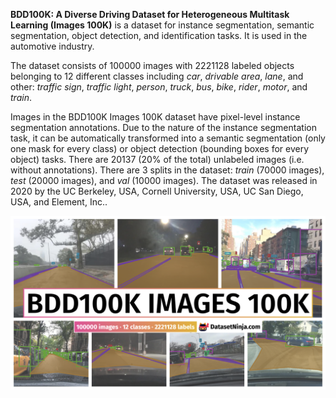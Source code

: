 **BDD100K: A Diverse Driving Dataset for Heterogeneous Multitask Learning (Images 100K)** is a dataset for instance segmentation, semantic segmentation, object detection, and identification tasks. It is used in the automotive industry. 

The dataset consists of 100000 images with 2221128 labeled objects belonging to 12 different classes including *car*, *drivable area*, *lane*, and other: *traffic sign*, *traffic light*, *person*, *truck*, *bus*, *bike*, *rider*, *motor*, and *train*.

Images in the BDD100K Images 100K dataset have pixel-level instance segmentation annotations. Due to the nature of the instance segmentation task, it can be automatically transformed into a semantic segmentation (only one mask for every class) or object detection (bounding boxes for every object) tasks. There are 20137 (20% of the total) unlabeled images (i.e. without annotations). There are 3 splits in the dataset: *train* (70000 images), *test* (20000 images), and *val* (10000 images). The dataset was released in 2020 by the UC Berkeley, USA, Cornell University, USA, UC San Diego, USA, and Element, Inc..

<img src="https://github.com/dataset-ninja/bdd100k/raw/main/visualizations/poster.png">
